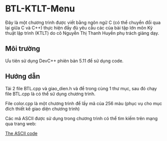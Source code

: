 # BTL-KTLT-Menu

Đây là một chương trình được viết bằng ngôn ngữ C (có thể chuyển đổi qua lại giữa C và C++) thực hiện đầy đủ yêu cầu các của bài tập lớn môn Kỹ thuật lập trình (KTLT) do cô Nguyễn Thị Thanh Huyền phụ trách giảng dạy.

## Môi trường

Ưu tiên sử dụng DevC++ phiên bản 5.11 để sử dụng code. 

## Hướng dẫn

Tải 2 file BTL.cpp và giao_dien.h và để trong cùng 1 thư mục, sau đó chạy file BTL.cpp là có thể sử dụng chương trình.

File color.cpp là một chương trình để lấy mã của 256 màu (phục vụ cho mục đích thiết kế giao diện chương trình)

Các mã ASCII được sử dụng trong chương trình có thể tìm kiếm trên mạng qua trang web:

[The ASCII code]([https://example.com](https://theasciicode.com.ar/ascii-control-characters/null-character-ascii-code-0.html)https://theasciicode.com.ar/ascii-control-characters/null-character-ascii-code-0.html)
